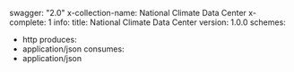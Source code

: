 swagger: "2.0"
x-collection-name: National Climate Data Center
x-complete: 1
info:
  title: National Climate Data Center
  version: 1.0.0
schemes:
- http
produces:
- application/json
consumes:
- application/json